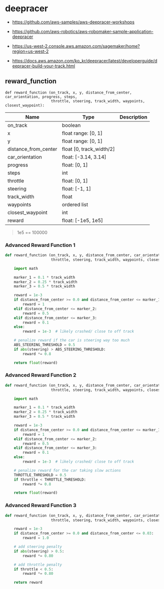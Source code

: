 # deepracer

* <https://github.com/aws-samples/aws-deepracer-workshops>
* <https://github.com/aws-robotics/aws-robomaker-sample-application-deepracer>
* <https://us-west-2.console.aws.amazon.com/sagemaker/home?region=us-west-2>

* <https://docs.aws.amazon.com/ko_kr/deepracer/latest/developerguide/deepracer-build-your-track.html>

## reward_function

```
def reward_function (on_track, x, y, distance_from_center, car_orientation, progress, steps,
                     throttle, steering, track_width, waypoints, closest_waypoint):
```

| Name | Type | Description |
| --- | --- | --- |
| on_track | boolean |
| x | float range: [0, 1] |
| y | float range: [0, 1] |
| distance_from_center | float [0, track_width/2] |
| car_orientation | float: [-3.14, 3.14] |
| progress | float: [0, 1] |
| steps | int |
| throttle | float: [0, 1] |
| steering | float: [-1, 1] |
| track_width | float |
| waypoints | ordered list |
| closest_waypoint | int |
| reward | float: [-1e5, 1e5] |

> 1e5 == 100000

### Advanced Reward Function 1

```python
def reward_function (on_track, x, y, distance_from_center, car_orientation, progress, steps,
                     throttle, steering, track_width, waypoints, closest_waypoint):

    import math

    marker_1 = 0.1 * track_width
    marker_2 = 0.25 * track_width
    marker_3 = 0.5 * track_width

    reward = 1e-3
    if distance_from_center >= 0.0 and distance_from_center <= marker_1:
        reward = 1
    elif distance_from_center <= marker_2:
        reward = 0.5
    elif distance_from_center <= marker_3:
        reward = 0.1
    else:
        reward = 1e-3  # likely crashed/ close to off track

    # penalize reward if the car is steering way too much
    ABS_STEERING_THRESHOLD = 0.5
    if abs(steering) > ABS_STEERING_THRESHOLD:
        reward *= 0.8

    return float(reward)
```

### Advanced Reward Function 2

```python
def reward_function (on_track, x, y, distance_from_center, car_orientation, progress, steps,
                     throttle, steering, track_width, waypoints, closest_waypoint):

    import math

    marker_1 = 0.1 * track_width
    marker_2 = 0.25 * track_width
    marker_3 = 0.5 * track_width

    reward = 1e-3
    if distance_from_center >= 0.0 and distance_from_center <= marker_1:
        reward = 1
    elif distance_from_center <= marker_2:
        reward = 0.5
    elif distance_from_center <= marker_3:
        reward = 0.1
    else:
        reward = 1e-3  # likely crashed/ close to off track

    # penalize reward for the car taking slow actions
    THROTTLE_THRESHOLD = 0.5
    if throttle < THROTTLE_THRESHOLD:
        reward *= 0.8

    return float(reward)
```

### Advanced Reward Function 3

```python
def reward_function (on_track, x, y, distance_from_center, car_orientation, progress, steps,
                     throttle, steering, track_width, waypoints, closest_waypoint):

    reward = 1e-3
    if distance_from_center >= 0.0 and distance_from_center <= 0.03:
        reward = 1.0

    # add steering penalty
    if abs(steering) > 0.5:
        reward *= 0.80

    # add throttle penalty
    if throttle < 0.5:
        reward *= 0.80

    return reward
```
